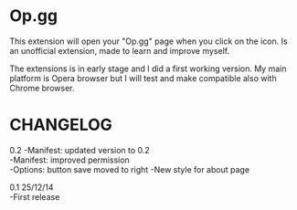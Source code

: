 Op.gg
=====

This extension will open your "Op.gg" page when you click on the icon.
Is an unofficial extension, made to learn and improve myself.

The extensions is in early stage and I did a first  working version.
My main platform is Opera browser but I will test and make compatible also with Chrome browser.

CHANGELOG                                         
=====

0.2
-Manifest: updated version to 0.2                                                        
-Manifest: improved permission                                                                     
-Options: button save moved to right
-New style for about page

0.1 25/12/14                                                                    
-First release                                                                                         

